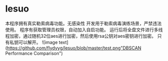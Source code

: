 # lesuo
本程序拥有真实勒索病毒功能。无感染性
开发用于勒索病毒演练场景，严禁违法使用。
程序有获取管理员权限，自动加入自启功能。
运行后将全盘文件进行多线程加密，通过随机32位aes进行加密，然后使用rsa公钥对aes密钥进行加密。
只有私钥可以解开。
![image text](https://github.com/flydyyg/lesuo/blob/master/test.png"DBSCAN Performance Comparison")
